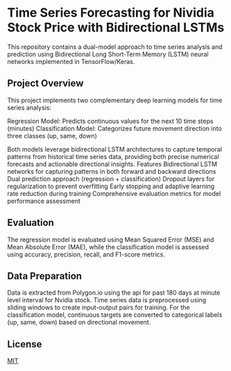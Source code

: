 # Time Series Forecasting for Nividia Stock Price with Bidirectional LSTMs
This repository contains a dual-model approach to time series analysis and prediction using Bidirectional Long Short-Term Memory (LSTM) neural networks implemented in TensorFlow/Keras.

## Project Overview
This project implements two complementary deep learning models for time series analysis:

Regression Model: Predicts continuous values for the next 10 time steps (minutes)
Classification Model: Categorizes future movement direction into three classes (up, same, down)

Both models leverage bidirectional LSTM architectures to capture temporal patterns from historical time series data, providing both precise numerical forecasts and actionable directional insights.
Features
Bidirectional LSTM networks for capturing patterns in both forward and backward directions
Dual prediction approach (regression + classification)
Dropout layers for regularization to prevent overfitting
Early stopping and adaptive learning rate reduction during training
Comprehensive evaluation metrics for model performance assessment

## Evaluation
The regression model is evaluated using Mean Squared Error (MSE) and Mean Absolute Error (MAE), while the classification model is assessed using accuracy, precision, recall, and F1-score metrics.

## Data Preparation
Data is extracted from Polygon.io using the api for past 180 days at minute level interval for Nvidia stock. Time series data is preprocessed using sliding windows to create input-output pairs for training. For the classification model, continuous targets are converted to categorical labels (up, same, down) based on directional movement.

## License
[MIT](https://choosealicense.com/licenses/mit/)
